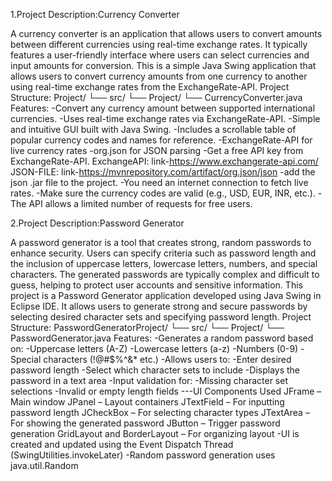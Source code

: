 1.Project Description:Currency Converter

A currency converter is an application that allows users to convert amounts between different currencies
using real-time exchange rates. It typically features a user-friendly interface where users can select
currencies and input amounts for conversion.
This is a simple Java Swing application that allows users to convert currency amounts from one currency to another using real-time exchange rates from the ExchangeRate-API.
Project Structure:
Project/
└── src/
    └── Project/
        └── CurrencyConverter.java
Features:
-Convert any currency amount between supported international currencies.
-Uses real-time exchange rates via ExchangeRate-API.
-Simple and intuitive GUI built with Java Swing.
-Includes a scrollable table of popular currency codes and names for reference.
-ExchangeRate-API for live currency rates
-org.json for JSON parsing
-Get a free API key from ExchangeRate-API.
ExchangeAPI:
link-https://www.exchangerate-api.com/
JSON-FILE:
link-https://mvnrepository.com/artifact/org.json/json
-add the json .jar file to the project.
-You need an internet connection to fetch live rates.
-Make sure the currency codes are valid (e.g., USD, EUR, INR, etc.).
-The API allows a limited number of requests for free users.



2.Project Description:Password Generator

A password generator is a tool that creates strong, random passwords to enhance security. Users can
specify criteria such as password length and the inclusion of uppercase letters, lowercase letters,
numbers, and special characters. The generated passwords are typically complex and difficult to guess,
helping to protect user accounts and sensitive information.
This project is a Password Generator application developed using Java Swing in Eclipse IDE. It allows users to generate strong and secure passwords by selecting desired character sets and specifying password length.
Project Structure:
PasswordGeneratorProject/
└── src/
    └── Project/
        └── PasswordGenerator.java
Features:
-Generates a random password based on:
  -Uppercase letters (A-Z)
  -Lowercase letters (a-z)
  -Numbers (0-9)
  -Special characters (!@#$%^&* etc.)
-Allows users to:
  -Enter desired password length
  -Select which character sets to include
  -Displays the password in a text area
-Input validation for:
  -Missing character set selections
  -Invalid or empty length fields
---UI Components Used
JFrame – Main window
JPanel – Layout containers
JTextField – For inputting password length
JCheckBox – For selecting character types
JTextArea – For showing the generated password
JButton – Trigger password generation
GridLayout and BorderLayout – For organizing layout
-UI is created and updated using the Event Dispatch Thread (SwingUtilities.invokeLater)
-Random password generation uses java.util.Random
